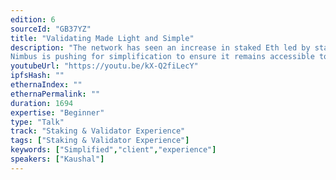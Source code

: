 ```yaml
---
edition: 6
sourceId: "GB37YZ"
title: "Validating Made Light and Simple"
description: "The network has seen an increase in staked Eth led by staking pools, liquid staking protocols, CEX and solo stakers. The complexity of running multiple clients (Execution, Consensus, Beacon and possibly MEV) means that validating is increasingly considered an organised activity for teams of specialists. 
Nimbus is pushing for simplification to ensure it remains accessible to individuals and institutions alike. In this talk, Nimbus presents its vision for the future of Ethereum client experience"
youtubeUrl: "https://youtu.be/kX-Q2fiLecY"
ipfsHash: ""
ethernaIndex: ""
ethernaPermalink: ""
duration: 1694
expertise: "Beginner"
type: "Talk"
track: "Staking & Validator Experience"
tags: ["Staking & Validator Experience"]
keywords: ["Simplified","client","experience"]
speakers: ["Kaushal"]
---
```

